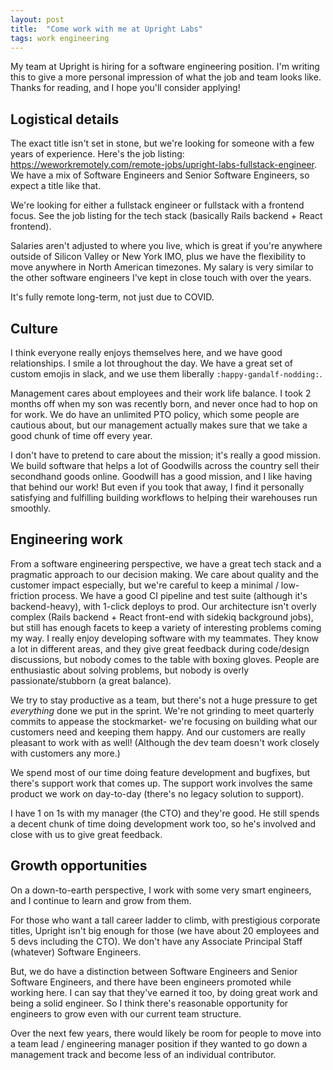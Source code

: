 ```yaml
---
layout: post
title:  "Come work with me at Upright Labs"
tags: work engineering
---
```

My team at Upright is hiring for a software engineering position. I'm writing this to give a more personal impression of what the job and team looks like. Thanks for reading, and I hope you'll consider applying!

## Logistical details

The exact title isn't set in stone, but we're looking for someone with a few years of experience. Here's the job listing: https://weworkremotely.com/remote-jobs/upright-labs-fullstack-engineer. We have a mix of Software Engineers and Senior Software Engineers, so expect a title like that.

We're looking for either a fullstack engineer or fullstack with a frontend focus. See the job listing for the tech stack (basically Rails backend + React frontend).

Salaries aren't adjusted to where you live, which is great if you're anywhere outside of Silicon Valley or New York IMO, plus we have the flexibility to move anywhere in North American timezones. My salary is very similar to the other software engineers I've kept in close touch with over the years.

It's fully remote long-term, not just due to COVID.

## Culture

I think everyone really enjoys themselves here, and we have good relationships. I smile a lot throughout the day. We have a great set of custom emojis in slack, and we use them liberally `:happy-gandalf-nodding:`.

Management cares about employees and their work life balance. I took 2 months off when my son was recently born, and never once had to hop on for work. We do have an unlimited PTO policy, which some people are cautious about, but our management actually makes sure that we take a good chunk of time off every year.

I don't have to pretend to care about the mission; it's really a good mission. We build software that helps a lot of Goodwills across the country sell their secondhand goods online. Goodwill has a good mission, and I like having that behind our work! But even if you took that away, I find it personally satisfying and fulfilling building workflows to helping their warehouses run smoothly.

## Engineering work

From a software engineering perspective, we have a great tech stack and a pragmatic approach to our decision making. We care about quality and the customer impact especially, but we're careful to keep a minimal / low-friction process. We have a good CI pipeline and test suite (although it's backend-heavy), with 1-click deploys to prod. Our architecture isn't overly complex (Rails backend + React front-end with sidekiq background jobs), but still has enough facets to keep a variety of interesting problems coming my way. I really enjoy developing software with my teammates. They know a lot in different areas, and they give great feedback during code/design discussions, but nobody comes to the table with boxing gloves. People are enthusiastic about solving problems, but nobody is overly passionate/stubborn (a great balance).

We try to stay productive as a team, but there's not a huge pressure to get *everything* done we put in the sprint. We're not grinding to meet quarterly commits to appease the stockmarket- we're focusing on building what our customers need and keeping them happy. And our customers are really pleasant to work with as well! (Although the dev team doesn't work closely with customers any more.)

We spend most of our time doing feature development and bugfixes, but there's support work that comes up. The support work involves the same product we work on day-to-day (there's no legacy solution to support). 

I have 1 on 1s with my manager (the CTO) and they're good. He still spends a decent chunk of time doing development work too, so he's involved and close with us to give great feedback.

## Growth opportunities

On a down-to-earth perspective, I work with some very smart engineers, and I continue to learn and grow from them.

For those who want a tall career ladder to climb, with prestigious corporate titles, Upright isn't big enough for those (we have about 20 employees and 5 devs including the CTO). We don't have any Associate Principal Staff (whatever) Software Engineers. 

But, we do have a distinction between Software Engineers and Senior Software Engineers, and there have been engineers promoted while working here. I can say that they've earned it too, by doing great work and being a solid engineer. So I think there's reasonable opportunity for engineers to grow even with our current team structure. 

Over the next few years, there would likely be room for people to move into a team lead / engineering manager position if they wanted to go down a management track and become less of an individual contributor.
